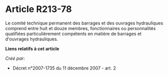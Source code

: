 # Article R213-78

Le comité technique permanent des barrages et des ouvrages hydrauliques comprend entre huit et douze membres, fonctionnaires
ou personnalités qualifiées particulièrement compétents en matière de barrages et d'ouvrages hydrauliques.

**Liens relatifs à cet article**

_Créé par_:

  - Décret n°2007-1735 du 11 décembre 2007 - art. 2
